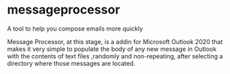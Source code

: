 # messageprocessor
A tool to help you compose emails more quickly

Message Processor, at this stage, is a addin for Microsoft Outlook 2020 that makes it very simple to populate the body of any new message in Outlook with the contents of text files ,randomly and non-repeating, after selecting a directory where those messages are located. 
